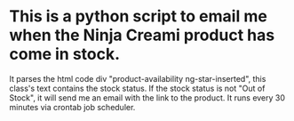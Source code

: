 # This is a python script to email me when the Ninja Creami product has come in stock.
It parses the html code div "product-availability ng-star-inserted", this class's text contains the stock status.
If the stock status is not "Out of Stock", it will send me an email with the link to the product.
It runs every 30 minutes via crontab job scheduler.
